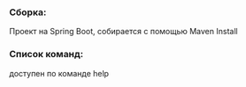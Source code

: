 


### Сборка:
Проект на Spring Boot, собирается с помощью Maven Install

### Список команд:

доступен по команде help

